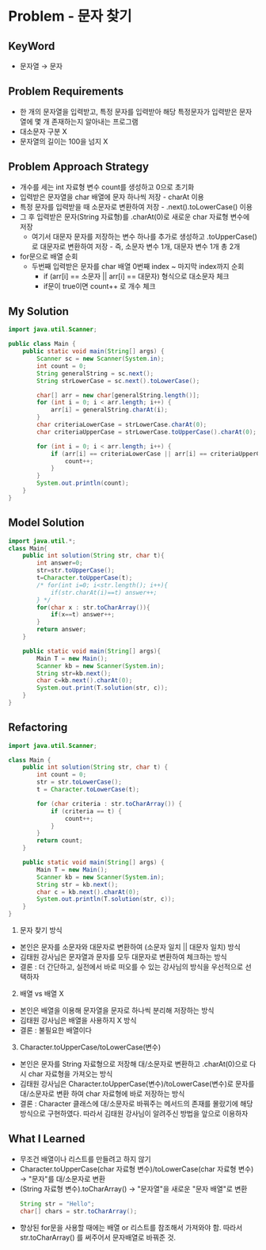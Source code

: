# Problem - 문자 찾기

## KeyWord

- 문자열 → 문자

## Problem Requirements

- 한 개의 문자열을 입력받고, 특정 문자를 입력받아 해당 특정문자가 입력받은 문자열에 몇 개 존재하는지 알아내는 프로그램
- 대소문자 구분 X
- 문자열의 길이는 100을 넘지 X

## Problem Approach Strategy

- 개수를 세는 int 자료형 변수 count를 생성하고 0으로 초기화 
- 입력받은 문자열을 char 배열에 문자 하나씩 저장 - charAt 이용
- 특정 문자를 입력받을 때 소문자로 변환하여 저장 - .next().toLowerCase() 이용
- 그 후 입력받은 문자(String 자료형)를 .charAt(0)로 새로운 char 자료형 변수에 저장
  - 여기서 대문자 문자를 저장하는 변수 하나를 추가로 생성하고 .toUpperCase()로 대문자로 변환하여 저장 - 즉, 소문자 변수 1개, 대문자 변수 1개 총 2개
- for문으로 배열 순회
  - 두번째 입력받은 문자를 char 배열 0번째 index ~ 마지막 index까지 순회
    - if (arr[i] == 소문자 || arr[i] == 대문자) 형식으로 대소문자 체크
    - if문이 true이면 count++ 로 개수 체크

## My Solution

```java
import java.util.Scanner;

public class Main {
    public static void main(String[] args) {
        Scanner sc = new Scanner(System.in);
        int count = 0;
        String generalString = sc.next();
        String strLowerCase = sc.next().toLowerCase();

        char[] arr = new char[generalString.length()];
        for (int i = 0; i < arr.length; i++) {
            arr[i] = generalString.charAt(i);
        }
        char criteriaLowerCase = strLowerCase.charAt(0);
        char criteriaUpperCase = strLowerCase.toUpperCase().charAt(0);

        for (int i = 0; i < arr.length; i++) {
            if (arr[i] == criteriaLowerCase || arr[i] == criteriaUpperCase) {
                count++;
            }
        }
        System.out.println(count);
    }
}
```

## Model Solution

```java
import java.util.*;
class Main{
    public int solution(String str, char t){
        int answer=0;
        str=str.toUpperCase();
        t=Character.toUpperCase(t);
		/* for(int i=0; i<str.length(); i++){
			if(str.charAt(i)==t) answer++;
		} */
        for(char x : str.toCharArray()){
            if(x==t) answer++;
        }
        return answer;
    }

    public static void main(String[] args){
        Main T = new Main();
        Scanner kb = new Scanner(System.in);
        String str=kb.next();
        char c=kb.next().charAt(0);
        System.out.print(T.solution(str, c));
    }
}
```

## Refactoring

```java
import java.util.Scanner;

class Main {
    public int solution(String str, char t) {
        int count = 0;
        str = str.toLowerCase();
        t = Character.toLowerCase(t);

        for (char criteria : str.toCharArray()) {
            if (criteria == t) {
                count++;
            }
        }
        return count;
    }

    public static void main(String[] args) {
        Main T = new Main();
        Scanner kb = new Scanner(System.in);
        String str = kb.next();
        char c = kb.next().charAt(0);
        System.out.println(T.solution(str, c));
    }
}
```
1. 문자 찾기 방식
- 본인은 문자를 소문자와 대문자로 변환하여 (소문자 일치 || 대문자 일치) 방식 
- 김태원 강사님은 문자열과 문자를 모두 대문자로 변환하여 체크하는 방식 
- 결론 : 더 간단하고, 실전에서 바로 떠오를 수 있는 강사님의 방식을 우선적으로 선택하자

2. 배열 vs 배열 X
- 본인은 배열을 이용해 문자열을 문자로 하나씩 분리해 저장하는 방식 
- 김태원 강사님은 배열을 사용하지 X 방식
- 결론 : 불필요한 배열이다

3. Character.toUpperCase/toLowerCase(변수)
- 본인은 문자를 String 자료형으로 저장해 대/소문자로 변환하고 .charAt(0)으로 다시 char 자료형을 가져오는 방식 
- 김태원 강사님은 Character.toUpperCase(변수)/toLowerCase(변수)로 문자를 대/소문자로 변환 하여 char 자료형에 바로 저장하는 방식
- 결론 : Character 클래스에 대/소문자로 바꿔주는 메서드의 존재를 몰랐기에 해당 방식으로 구현하였다. 따라서 김태원 강사님이 알려주신 방법을 앞으로 이용하자


## What I Learned
- 무조건 배열이나 리스트를 만들려고 하지 않기
- Character.toUpperCase(char 자료형 변수)/toLowerCase(char 자료형 변수) → "문자"를 대/소문자로 변환
- (String 자료형 변수).toCharArray() → "문자열"을 새로운 "문자 배열"로 변환
    ``` java
    String str = "Hello";
    char[] chars = str.toCharArray();
    ```
-  향상된 for문을 사용할 때에는 배열 or 리스트를 참조해서 가져와야 함. 따라서 str.toCharArray() 를 써주어서 문자배열로 바꿔준 것.